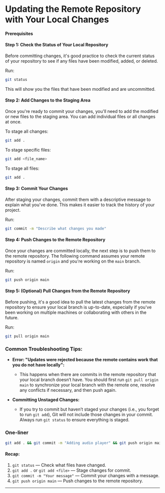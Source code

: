 
# Updating the Remote Repository with Your Local Changes

#### Prerequisites


#### Step 1: Check the Status of Your Local Repository
Before committing changes, it's good practice to check the current status of your repository to see if any files have been modified, added, or deleted.

Run:
```bash
git status
```
This will show you the files that have been modified and are uncommitted.

#### Step 2: Add Changes to the Staging Area
Once you're ready to commit your changes, you'll need to add the modified or new files to the staging area. You can add individual files or all changes at once.

To stage all changes:
```bash
git add .
```

To stage specific files:
```bash
git add <file_name>
```

To stage all files:
```bash
git add .
```

#### Step 3: Commit Your Changes
After staging your changes, commit them with a descriptive message to explain what you've done. This makes it easier to track the history of your project.

Run:
```bash
git commit -m "Describe what changes you made"
```

#### Step 4: Push Changes to the Remote Repository
Once your changes are committed locally, the next step is to push them to the remote repository. The following command assumes your remote repository is named `origin` and you're working on the `main` branch.

Run:
```bash
git push origin main
```

#### Step 5: (Optional) Pull Changes from the Remote Repository
Before pushing, it's a good idea to pull the latest changes from the remote repository to ensure your local branch is up-to-date, especially if you've been working on multiple machines or collaborating with others in the future.

Run:
```bash
git pull origin main
```

### Common Troubleshooting Tips:
- **Error: "Updates were rejected because the remote contains work that you do not have locally":**
  - This happens when there are commits in the remote repository that your local branch doesn’t have. You should first run `git pull origin main` to synchronize your local branch with the remote one, resolve any conflicts if necessary, and then push again.
  
- **Committing Unstaged Changes:**
  - If you try to commit but haven’t staged your changes (i.e., you forget to run `git add`), Git will not include those changes in your commit. Always run `git status` to ensure everything is staged.

### One-liner
```bash
git add . && git commit -m "Adding audio player" && git push origin main
```

#### Recap:
1. `git status` — Check what files have changed.
2. `git add .` or `git add <file>` — Stage changes for commit.
3. `git commit -m "Your message"` — Commit your changes with a message.
4. `git push origin main` — Push changes to the remote repository.

---